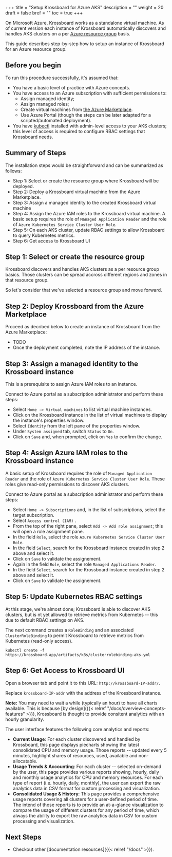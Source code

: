 +++
title = "Setup Krossboard for Azure AKS"
description = ""
weight = 20
draft = false
bref = ""
toc = true 
+++

On Microsoft Azure, Krossboard works as a standalone virtual machine.
As of current version each instance of Krossboard automatically discovers and handles AKS clusters on a per [Azure resource group](https://docs.microsoft.com/en-us/azure/azure-resource-manager/management/overview) basis. 

This guide describes step-by-step how to setup an instance of Krossboard for an Azure resource group. 


## Before you begin
To run this procedure successfully, it's assumed that:

 * You have a basic level of practice with Azure concepts.
 * You have access to an Azure subscription with sufficient permissions to:
   * Assign managed identity;
   * Assign managed roles;
   * Create virtual machines from [the Azure Marketplace](https://portal.azure.com/#blade/Microsoft_Azure_Marketplace).
   * Use Azure Portal (though the steps can be later adapted for a scripted/automated deployment).
 * You have [kubectl](https://kubernetes.io/fr/docs/tasks/tools/install-kubectl/) installed with admin-level access to your AKS clusters; this level of access is required to configure RBAC settings that Krossboard needs.

## Summary of Steps
The installation steps would be straightforward and can be summarized as follows:

* Step 1: Select or create the resource group where Krossboard will be deployed.
* Step 2: Deploy a Krossboard virtual machine from the Azure Marketplace.
* Step 3: Assign a managed identity to the created Krossboard virtual machine
* Step 4: Assign the Azure IAM roles to the Krossboard virtual machine. A basic setup requires the role of `Managed Application Reader` and the role of `Azure Kubernetes Service Cluster User Role`. 
* Step 5: On each AKS cluster, update RBAC settings to allow Krossboard to query Kubernetes metrics. 
* Step 6: Get access to Krossboard UI

## Step 1: Select or create the resource group
Krossboard discovers and handles AKS clusters as a per resource group basics. Those clusters can be spread accross different regions and zones in that resource group. 

So let's consider that we've selected a resource group and move forward.

## Step 2: Deploy Krossboard from the Azure Marketplace
Proceed as decribed below to create an instance of Krossboard from the Azure Marketplace:

* TODO
* Once the deployment completed, note the IP address of the instance.


## Step 3: Assign a managed identity to the Krossboard instance
This is a prerequisite to assign Azure IAM roles to an instance. 

Connect to Azure portal as a subscription administrator and perform these steps:

* Select `Home -> Virtual machines` to list virtual machine instances.
* Click on the Krossboard instance in the list of virtual machines to display the instance's properties window.
* Select `Identity` from the left pane of the properties window.
* Under `System assigned` tab, switch `Status` to `On`.
* Click on `Save` and, when prompted, click on `Yes` to confirm the change. 


## Step 4: Assign Azure IAM roles to the Krossboard instance
A basic setup of Krossboard requires the role of `Managed Application Reader` and the role of `Azure Kubernetes Service Cluster User Role`.
These roles give read-only permissions to discover AKS clusters. 

Connect to Azure portal as a subscription administrator and perform these steps:

* Select `Home -> Subscriptions` and, in the list of subscriptions, select the target subscription.
* Select `Access control (IAM)` .
* From the top of the right pane, select `Add -> Add role assignment`; this will open a role assignment pane.
* In the field `Role`, select the role `Azure Kubernetes Service Cluster User Role`.
* In the field `Select`, search for the Krossboard instance created in step 2 above and select it.
* Click on `Save` to validate the assignement.
* Again in the field `Role`, select the role `Managed Applications Reader`.
* In the field `Select`, search for the Krossboard instance created in step 2 above and select it.
* Click on `Save` to validate the assignement.

## Step 5: Update Kubernetes RBAC settings
At this stage, we're almost done; Krossboard is able to discover AKS clusters, but is nt yet allowed to retrieve metrics from Kubernetes -- this due to default RBAC settings on AKS. 

The next command creates a `RoleBinding` and an associated `ClusterRoleBinding` to permit Krossboard to retrieve metrics from Kubernetes (read-only access). 


```
kubectl create -f https://krossboard.app/artifacts/k8s/clusterrolebinding-aks.yml
```

## Step 6: Get Access to Krossboard UI
Open a browser tab and point it to this URL: `http://krossboard-IP-addr/`.

Replace `krossboard-IP-addr` with the address of the Krossboard instance.

**Note:** You may need to wait a while (typically an hour) to have all charts available. This is because [by design]({{< relref "/docs/overview-concepts-features" >}}), Krossboard is thought to provide consitent analytics with an hourly granularity.

The user interface features the following core analytics and reports:
 * **Current Usage**: For each cluster discovered and handled by Krossboard, this page displays piecharts showing the latest consolidated CPU and memory usage. Those reports -- updated every 5 minutes, highlight shares of resources, used, available and non-allocatable.
 * **Usage Trends & Accounting**: For each cluster -- selected on-demand by the user, this page provides various reports showing, hourly, daily and monthly usage analytics for CPU and memory resources. For each type of report (i.e. hourly, daily, monthly), the user can export the raw analytics data in CSV format for custom processing and visualization.
 * **Consolidated Usage & History**: This page provides a comprehensive usage reports covering all clusters for a user-defined period of time. The intend of those reports is to provide an at-a-glance visualization to compare the usage of different clusters for any period of time, which always the ability to export the raw analytics data in CSV for custom processing and visualization.

## Next Steps

* Checkout other [documentation resources]({{< relref "/docs" >}}).